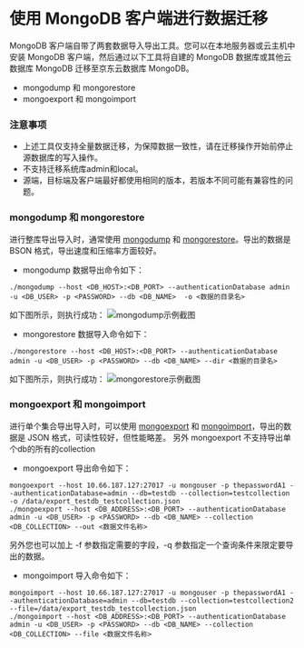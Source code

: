 # 使用 MongoDB 客户端进行数据迁移
MongoDB 客户端自带了两套数据导入导出工具。您可以在本地服务器或云主机中安装 MongoDB 客户端，然后通过以下工具将自建的 MongoDB 数据库或其他云数据库 MongoDB 迁移至京东云数据库 MongoDB。
- mongodump 和 mongorestore 
- mongoexport 和 mongoimport

### 注意事项
- 上述工具仅支持全量数据迁移，为保障数据一致性，请在迁移操作开始前停止源数据库的写入操作。
- 不支持迁移系统库admin和local。
- 源端，目标端及客户端最好都使用相同的版本，若版本不同可能有兼容性的问题。


### mongodump 和 mongorestore
进行整库导出导入时，通常使用 [mongodump](https://docs.mongodb.com/manual/reference/program/mongodump/) 和 [mongorestore](https://docs.mongodb.com/manual/reference/program/mongorestore/)。导出的数据是 BSON 格式，导出速度和压缩率方面较好。

- mongodump 数据导出命令如下：
```
./mongodump --host <DB_HOST>:<DB_PORT> --authenticationDatabase admin -u <DB_USER> -p <PASSWORD> --db <DB_NAME>  -o <数据的目录名>
```
如下图所示，则执行成功：
![mongodump示例截图](https://mc.qcloudimg.com/static/img/4071cfd5d9b54c720349f41fc2e07b0c/dump_default.png)

- mongorestore 数据导入命令如下：
```
./mongorestore --host <DB_HOST>:<DB_PORT> --authenticationDatabase admin -u <DB_USER> -p <PASSWORD> --db <DB_NAME> --dir <数据的目录名>
```
如下图所示，则执行成功：
![mongorestore示例截图](https://mc.qcloudimg.com/static/img/335dbef8f11a5417e42740472df1a5b8/restore_default.png)

### mongoexport 和 mongoimport
进行单个集合导出导入时，可以使用 [mongoexport](https://docs.mongodb.com/manual/reference/program/mongoexport/) 和 [mongoimport](https://docs.mongodb.com/manual/reference/program/mongoimport/)，导出的数据是 JSON 格式，可读性较好，但性能略差。 另外 mongoexport 不支持导出单个db的所有的collection

- mongoexport 导出命令如下：
```
mongoexport --host 10.66.187.127:27017 -u mongouser -p thepasswordA1 --authenticationDatabase=admin --db=testdb --collection=testcollection -o /data/export_testdb_testcollection.json
./mongoexport --host <DB_ADDRESS>:<DB_PORT> --authenticationDatabase admin -u <DB_USER> -p <PASSWORD> --db <DB_NAME> --collection <DB_COLLECTION> --out <数据文件名称>
```

另外您也可以加上 -f 参数指定需要的字段，-q 参数指定一个查询条件来限定要导出的数据。
- mongoimport 导入命令如下：
```
mongoimport --host 10.66.187.127:27017 -u mongouser -p thepasswordA1 --authenticationDatabase=admin --db=testdb --collection=testcollection2 --file=/data/export_testdb_testcollection.json
./mongoimport --host <DB_ADDRESS>:<DB_PORT> --authenticationDatabase admin -u <DB_USER> -p <PASSWORD> --db <DB_NAME> --collection <DB_COLLECTION> --file <数据文件名称>
```
